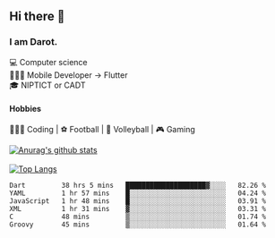 ## Hi there 👋

### I am Darot.

💻 Computer science <br>
🧑🏻‍💻 Mobile Developer -> Flutter<br>
🎓 NIPTICT or CADT<br>

#### Hobbies 
🧑🏻‍💻 Coding  |  ⚽️ Football | 🏐 Volleyball | 🎮 Gaming<br>

<!-- [![Darot's GitHub stats](https://github-readme-stats.vercel.app/api?username=darot-chen)](https://github.com/darot-chen/github-readme-stats) -->
<!--
**darot-chen/darot-chen** is a ✨ _special_ ✨ repository because its `README.md` (this file) appears on your GitHub profile.

Here are some ideas to get you started:

- 🔭 I’m currently working on ...
- 🌱 I’m currently learning ...
- 👯 I’m looking to collaborate on ...
- 🤔 I’m looking for help with ...
- 💬 Ask me about ...
- 📫 How to reach me: ...
- 😄 Pronouns: ...
- ⚡ Fun fact: ...
-->

[![Anurag's github stats](https://github-readme-stats.vercel.app/api?username=darot-chen&count_private=true&theme=cobalt&show_icons=true)](https://github.com/darot-chen)
</br>
</br>
[![Top Langs](https://github-readme-stats.vercel.app/api/top-langs/?username=darot-chen&layout=compact&theme=cobalt)](https://github.com/darot-chen/)


<!--START_SECTION:waka-->

```text
Dart         38 hrs 5 mins   ████████████████████▓░░░░   82.26 %
YAML         1 hr 57 mins    █░░░░░░░░░░░░░░░░░░░░░░░░   04.24 %
JavaScript   1 hr 48 mins    █░░░░░░░░░░░░░░░░░░░░░░░░   03.91 %
XML          1 hr 31 mins    ▓░░░░░░░░░░░░░░░░░░░░░░░░   03.31 %
C            48 mins         ▒░░░░░░░░░░░░░░░░░░░░░░░░   01.74 %
Groovy       45 mins         ▒░░░░░░░░░░░░░░░░░░░░░░░░   01.64 %
```

<!--END_SECTION:waka-->
